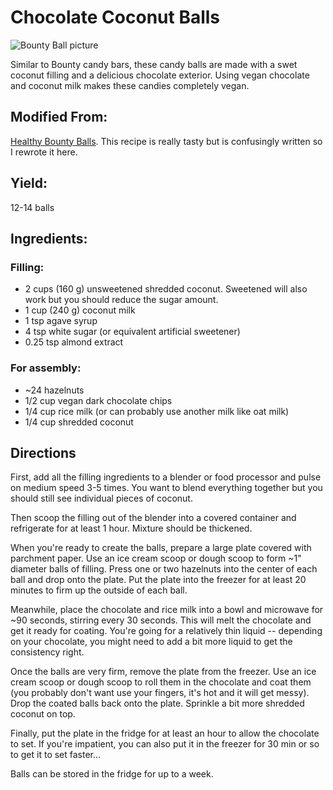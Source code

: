 # Chocolate Coconut Balls

![Bounty Ball picture](https://nutriciously.com/wp-content/uploads/Coconut-Bounty-Bliss-Balls-by-Nutriciously-Featured-Image.jpg)

Similar to Bounty candy bars, these candy balls are made with a swet coconut filling and a delicious chocolate exterior.  Using vegan chocolate and coconut milk makes these candies completely vegan.

## Modified From:
[Healthy Bounty Balls](https://nutriciously.com/bounty-bliss-balls/).  This recipe is really tasty but is confusingly written so I rewrote it here.

## Yield:
12-14 balls

## Ingredients:

### Filling:
- 2 cups (160 g) unsweetened shredded coconut.  Sweetened will also work but you should reduce the sugar amount.
- 1 cup (240 g) coconut milk
- 1 tsp agave syrup
- 4 tsp white sugar (or equivalent artificial sweetener)
- 0.25 tsp almond extract

### For assembly:
- ~24 hazelnuts
- 1/2 cup vegan dark chocolate chips
- 1/4 cup rice milk (or can probably use another milk like oat milk)
- 1/4 cup shredded coconut

## Directions
First, add all the filling ingredients to a blender or food processor and pulse on medium speed 3-5 times.  You want to blend everything together but you should still see individual pieces of coconut.

Then scoop the filling out of the blender into a covered container and refrigerate for at least 1 hour.  Mixture should be thickened.

When you're ready to create the balls, prepare a large plate covered with parchment paper.  Use an ice cream scoop or dough scoop to form ~1" diameter balls of filling.  Press one or two hazelnuts into the center of each ball and drop onto the plate.  Put the plate into the freezer for at least 20 minutes to firm up the outside of each ball.

Meanwhile, place the chocolate and rice milk into a bowl and microwave for ~90 seconds, stirring every 30 seconds.  This will melt the chocolate and get it ready for coating.  You're going for a relatively thin liquid -- depending on your chocolate, you might need to add a bit more liquid to get the consistency right.

Once the balls are very firm, remove the plate from the freezer.  Use an ice cream scoop or dough scoop to roll them in the chocolate and coat them (you probably don't want use your fingers, it's hot and it will get messy).  Drop the coated balls back onto the plate.  Sprinkle a bit more shredded coconut on top.

Finally, put the plate in the fridge for at least an hour to allow the chocolate to set.  If you're impatient, you can also put it in the freezer for 30 min or so to get it to set faster...

Balls can be stored in the fridge for up to a week.